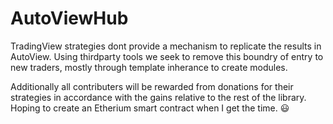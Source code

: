 # AutoViewHub

TradingView strategies dont provide a mechanism to replicate the results in AutoView. Using thirdparty tools we seek to remove this boundry of entry to new traders, mostly through template inherance to create modules.

Additionally all contributers will be rewarded from donations for their strategies in accordance with the gains relative to the rest of the library. Hoping to create an Etherium smart contract when I get the time. :smiley:
